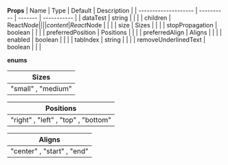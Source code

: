 **Props**
| Name | Type | Default | Description |
| -------------------- | ---------- | ------- | ----------- |
| dataTest | string | | |
| children | React$Node |         |             |
| content              | React$Node | | |
| size | Sizes | | |
| stopPropagation | boolean | | |
| preferredPosition | Positions | | |
| preferredAlign | Aligns | | |
| enabled | boolean | | |
| tabIndex | string | | |
| removeUnderlinedText | boolean | | |

**enums**

| **Sizes**          |
| ------------------ |
| "small" , "medium" |

| **Positions**                       |
| ----------------------------------- |
| "right" , "left" , "top" , "bottom" |

| **Aligns**                 |
| -------------------------- |
| "center" , "start" , "end" |
